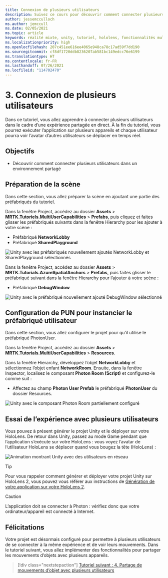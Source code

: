 ```yaml
---
title: Connexion de plusieurs utilisateurs
description: Suivez ce cours pour découvrir comment connecter plusieurs utilisateurs dans une application de réalité mixte HoloLens 2.
author: jessemcculloch
ms.author: jemccull
ms.date: 02/05/2021
ms.topic: article
keywords: réalité mixte, unity, tutoriel, hololens, fonctionnalités multi-utilisateurs, Photon, MRTK, mixed reality toolkit, UWP, ancres spatiales Azure
ms.localizationpriority: high
ms.openlocfilehash: 207c451ee616ee4065e948ca78c17ad59f7dd190
ms.sourcegitcommit: cf8df1720ddb8236207ab581bc149edcc76e6199
ms.translationtype: HT
ms.contentlocale: fr-FR
ms.lasthandoff: 07/26/2021
ms.locfileid: "114702470"
---
```

# <a name="3-connecting-multiple-users"></a>3. Connexion de plusieurs utilisateurs

Dans ce tutoriel, vous allez apprendre à connecter plusieurs utilisateurs dans le cadre d’une expérience partagée en direct. À la fin du tutoriel, vous pourrez exécuter l’application sur plusieurs appareils et chaque utilisateur pourra voir l’avatar d’autres utilisateurs se déplacer en temps réel.

## <a name="objectives"></a>Objectifs

* Découvrir comment connecter plusieurs utilisateurs dans un environnement partagé

## <a name="preparing-the-scene"></a>Préparation de la scène

Dans cette section, vous allez préparer la scène en ajoutant une partie des préfabriqués du tutoriel.

Dans la fenêtre Project, accédez au dossier **Assets** > **MRTK.Tutoriels.MultiUserCapabilities** > **Prefabs**, puis cliquez et faites glisser les préfabriqués suivants dans la fenêtre Hierarchy pour les ajouter à votre scène :

* Préfabriqué **NetworkLobby**
* Préfabriqué **SharedPlayground**

![Unity avec les préfabriqués nouvellement ajoutés NetworkLobby et SharedPlayground sélectionnés](images/mr-learning-sharing/sharing-03-section1-step1-1.png)

Dans la fenêtre Project, accédez au dossier **Assets** > **MRTK.Tutorials.AzureSpatialAnchors** > **Prefabs**, puis faites glisser le préfabriqué suivant dans la fenêtre Hierarchy pour l’ajouter à votre scène :

* Préfabriqué **DebugWindow**

![Unity avec le préfabriqué nouvellement ajouté DebugWindow sélectionné](images/mr-learning-sharing/sharing-03-section1-step1-2.png)

## <a name="configuring-pun-to-instantiate-the-user-prefab"></a>Configuration de PUN pour instancier le préfabriqué utilisateur

Dans cette section, vous allez configurer le projet pour qu’il utilise le préfabriqué PhotonUser.

Dans la fenêtre Project, accédez au dossier **Assets** > **MRTK.Tutorials.MultiUserCapabilities** > **Resources**.

Dans la fenêtre Hierarchy, développez l’objet **NetworkLobby** et sélectionnez l’objet enfant **NetworkRoom**. Ensuite, dans la fenêtre Inspector, localisez le composant **Photon Room (Script)** et configurez-le comme suit :

* Affectez au champ **Photon User Prefab** le préfabriqué **PhotonUser** du dossier Resources.

![Unity avec le composant Photon Room partiellement configuré](images/mr-learning-sharing/sharing-03-section3-step1-1.png)

## <a name="trying-the-experience-with-multiple-users"></a>Essai de l’expérience avec plusieurs utilisateurs

Vous pouvez à présent générer le projet Unity et le déployer sur votre HoloLens. De retour dans Unity, passez au mode Game pendant que l’application s’exécute sur votre HoloLens : vous voyez l’avatar de l’utilisateur HoloLens se déplacer quand vous bougez la tête (HoloLens) :

![Animation montrant Unity avec des utilisateurs en réseau](images/mr-learning-sharing/sharing-03-section4-step1-1.gif)

> [!TIP]
> Pour vous rappeler comment générer et déployer votre projet Unity sur HoloLens 2, vous pouvez vous référer aux instructions de [Génération de votre application sur votre HoloLens 2](mr-learning-base-02.md#building-your-application-to-your-hololens-2).

> [!CAUTION]
> L’application doit se connecter à Photon : vérifiez donc que votre ordinateur/appareil est connecté à Internet.

## <a name="congratulations"></a>Félicitations

Votre projet est désormais configuré pour permettre à plusieurs utilisateurs de se connecter à la même expérience et de voir leurs mouvements. Dans le tutoriel suivant, vous allez implémenter des fonctionnalités pour partager les mouvements d’objets avec plusieurs appareils.

> [!div class="nextstepaction"]
> [Tutoriel suivant : 4. Partage de mouvements d’objet avec plusieurs utilisateurs](mr-learning-sharing-04.md)
